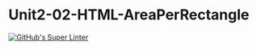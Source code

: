 # Unit2-02-HTML-AreaPerRectangle
[![GitHub's Super Linter](https://github.com/ICS20-Programming-ShylaO/Unit2-02-HTML-AreaPerRectangle/workflows/GitHub's%20Super%20Linter/badge.svg)](https://github.com/ICS20-Programming-ShylaO/Unit2-02-HTML-AreaPerRectangle/actions)